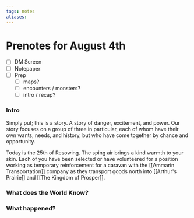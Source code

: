```yaml
---
tags: notes
aliases:
---
```


# Prenotes for August 4th
- [ ] DM Screen
- [ ] Notepaper
- [ ] Prep
	- [ ] maps?
	- [ ] encounters / monsters?
	- [ ] intro / recap?

### Intro

Simply put; this is a story. A story of danger, excitement, and power. Our story focuses on a group of three in particular, each of whom have their own wants, needs,  and history, but who have come together by chance and opportunity.

Today is the 25th of Resowing. The sping air brings a kind warmth to your skin. Each of you have been selected or have volunteered for a position working as temporary reinforcement for a caravan with the [[Ammarin Transportation]] company as they transport goods north into [[Arthur's Prairie]] and [[The Kingdom of Prosper]]. 

### What does the World Know?


### What happened?